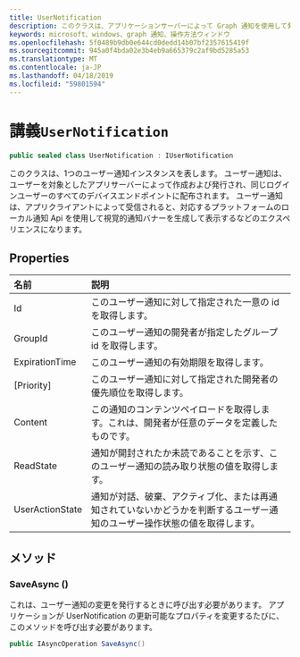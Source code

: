 ```yaml
---
title: UserNotification
description: このクラスは、アプリケーションサーバーによって Graph 通知を使用して発行され、アプリクライアントによって受信されるユーザー通知を表します。
keywords: microsoft、windows、graph 通知、操作方法ウィンドウ
ms.openlocfilehash: 5f0489b9db0e644cd0dedd14b07bf2357615419f
ms.sourcegitcommit: 945a0f4bda02e3b4eb9a665379c2af9bd5285a53
ms.translationtype: MT
ms.contentlocale: ja-JP
ms.lasthandoff: 04/18/2019
ms.locfileid: "59801594"
---
```

# <a name="class-usernotification"></a>講義`UserNotification`

```C#
public sealed class UserNotification : IUserNotification
```

このクラスは、1つのユーザー通知インスタンスを表します。 ユーザー通知は、ユーザーを対象としたアプリサーバーによって作成および発行され、同じログインユーザーのすべてのデバイスエンドポイントに配布されます。
ユーザー通知は、アプリクライアントによって受信されると、対応するプラットフォームのローカル通知 Api を使用して視覚的通知バナーを生成して表示するなどのエクスペリエンスになります。

## <a name="properties"></a>Properties

|名前 | 説明 |
|:-- |:-- |
|Id |このユーザー通知に対して指定された一意の id を取得します。|
|   GroupId |このユーザー通知の開発者が指定したグループ id を取得します。| 
|   ExpirationTime |このユーザー通知の有効期限を取得します。| 
|   [Priority]|このユーザー通知に対して指定された開発者の優先順位を取得します。| 
|   Content|この通知のコンテンツペイロードを取得します。これは、開発者が任意のデータを定義したものです。| 
|   ReadState|通知が開封されたか未読であることを示す、このユーザー通知の読み取り状態の値を取得します。| 
|   UserActionState|通知が対話、破棄、アクティブ化、または再通知されていないかどうかを判断するユーザー通知のユーザー操作状態の値を取得します。| 


## <a name="methods"></a>メソッド

### <a name="saveasync"></a>SaveAsync () 
これは、ユーザー通知の変更を発行するときに呼び出す必要があります。 アプリケーションが UserNotification の更新可能なプロパティを変更するたびに、このメソッドを呼び出す必要があります。
```C#
public IAsyncOperation SaveAsync()
```

